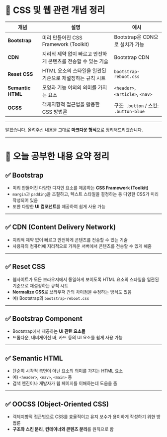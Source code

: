 
# 📘 CSS 및 웹 관련 개념 정리

| 개념              | 설명                                                          | 예시                                   |
| ----------------- | ------------------------------------------------------------- | -------------------------------------- |
| **Bootstrap**     | 미리 만들어진 CSS Framework (Toolkit)                         | Bootstrap은 CDN으로 설치가 가능        |
| **CDN**           | 지리적 제약 없이 빠르고 안전하게 콘텐츠를 전송할 수 있는 기술 | Bootstrap CDN                          |
| **Reset CSS**     | HTML 요소의 스타일을 일관된 기준으로 재설정하는 규칙 시트     | `bootstrap-reboot.css`                 |
| **Semantic HTML** | 모양과 기능 이외의 의미를 가지는 요소                         | `<header>`, `<article>`, `<nav>`       |
| **OCSS**          | 객체지향적 접근법을 활용한 CSS 방법론                         | 구조: `.button` / 스킨: `.button-blue` |

---

알겠습니다. 올려주신 내용을 그대로 **마크다운 형식**으로 정리해드리겠습니다.

---

# 📘 오늘 공부한 내용 요약 정리

## ✅ Bootstrap

* 미리 만들어진 다양한 디자인 요소를 제공하는 **CSS Framework (Toolkit)**
* `margin`과 `padding`을 조절하고, 텍스트 스타일을 결정하는 등 다양한 CSS가 미리 작성되어 있음
* 또한 다양한 **UI 컴포넌트**를 제공하여 쉽게 사용 가능

---

## ✅ CDN (Content Delivery Network)

* 지리적 제약 없이 빠르고 안전하게 콘텐츠를 전송할 수 있는 기술
* 사용자의 컴퓨터에 지리적으로 가까운 서버에서 콘텐츠를 전송할 수 있게 해줌

---

## ✅ Reset CSS

* 웹사이트가 모든 브라우저에서 동일하게 보이도록 HTML 요소의 스타일을 일관된 기준으로 재설정하는 규칙 시트
* **Normalize CSS**로 브라우저 간의 차이점을 수정하는 방식도 있음
* 예) Bootstrap의 `bootstrap-reboot.css`

---

## ✅ Bootstrap Component

* Bootstrap에서 제공하는 **UI 관련 요소들**
* 드롭다운, 내비게이션 바, 카드 등의 UI 요소를 쉽게 사용 가능

---

## ✅ Semantic HTML

* 단순히 시각적 측면이 아닌 요소의 의미를 가지는 HTML 요소
* 예) `<header>`, `<nav>`, `<main>` 등
* 검색 엔진이나 개발자가 웹 페이지를 이해하는데 도움을 줌

---

## ✅ OOCSS (Object-Oriented CSS)

* 객체지향적 접근법으로 CSS를 효율적이고 유지 보수가 용이하게 작성하기 위한 방법론
* **구조와 스킨 분리**, **컨테이너와 콘텐츠 분리**를 원칙으로 함

